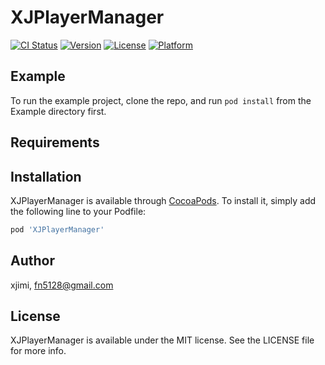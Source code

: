 # XJPlayerManager

[![CI Status](https://img.shields.io/travis/xjimi/XJPlayerManager.svg?style=flat)](https://travis-ci.org/xjimi/XJPlayerManager)
[![Version](https://img.shields.io/cocoapods/v/XJPlayerManager.svg?style=flat)](https://cocoapods.org/pods/XJPlayerManager)
[![License](https://img.shields.io/cocoapods/l/XJPlayerManager.svg?style=flat)](https://cocoapods.org/pods/XJPlayerManager)
[![Platform](https://img.shields.io/cocoapods/p/XJPlayerManager.svg?style=flat)](https://cocoapods.org/pods/XJPlayerManager)

## Example

To run the example project, clone the repo, and run `pod install` from the Example directory first.

## Requirements

## Installation

XJPlayerManager is available through [CocoaPods](https://cocoapods.org). To install
it, simply add the following line to your Podfile:

```ruby
pod 'XJPlayerManager'
```

## Author

xjimi, fn5128@gmail.com

## License

XJPlayerManager is available under the MIT license. See the LICENSE file for more info.
